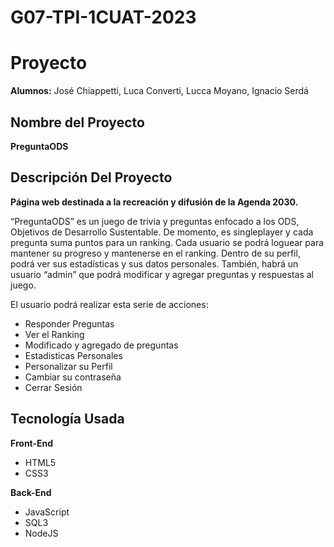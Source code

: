 # G07-TPI-1CUAT-2023

# Proyecto

**Alumnos:** José Chiappetti, Luca Converti, Lucca Moyano, Ignacio Serdá

## Nombre del Proyecto

**PreguntaODS**

## Descripción Del Proyecto

**Página web destinada a la recreación y difusión de la Agenda 2030.**

“PreguntaODS” es un juego de trivia y preguntas enfocado a los ODS, Objetivos de Desarrollo Sustentable. De momento, es singleplayer y cada pregunta suma puntos para un ranking. Cada usuario se podrá loguear para mantener su progreso y mantenerse en el ranking. Dentro de su perfil, podrá ver sus estadísticas y sus datos personales. También, habrá un usuario “admin” que podrá modificar y agregar preguntas y respuestas al juego.

El usuario podrá realizar esta serie de acciones:

- Responder Preguntas
- Ver el Ranking
- Modificado y agregado de preguntas
- Estadisticas Personales
- Personalizar su Perfil
- Cambiar su contraseña
- Cerrar Sesión

## Tecnología Usada

**Front-End**

- HTML5
- CSS3

**Back-End**

- JavaScript
- SQL3
- NodeJS
